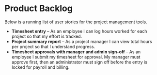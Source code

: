 # Product Backlog

Below is a running list of user stories for the project management tools.

* **Timesheet entry** – As an employee I can log hours worked for each project so that my effort is tracked.
* **Project summary report** – As a project manager I can view total hours per project so that I understand progress.
* **Timesheet approvals with manager and admin sign-off** – As an employee I submit my timesheet for approval. My manager must approve first, then an administrator must sign off before the entry is locked for payroll and billing.

